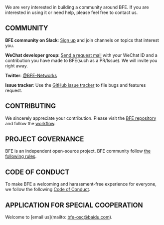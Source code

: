 We are very interested in building a community around BFE. If you are interested in using it or need help, please feel free to contact us.

## COMMUNITY 

**BFE community on Slack**: [Sign up](https://join.slack.com/t/bfe-networks/shared_invite/zt-cn04xsqr-j7LDFmPkCuCZ39OLcHlMBA) and join channels on topics that interest you.

**WeChat developer group**: [Send a request mail](mailto:bfe-osc@baidu.com) with your WeChat ID and a contribution you have made to BFE(such as a PR/Issue). We will invite you right away.

**Twitter**: [@BFE-Networks](https://twitter.com/BfeNetworks)

**Issue tracker**: Use the [GitHub issue tracker](https://github.com/bfenetworks/bfe/issues) to file bugs and features request.


## CONTRIBUTING

We sincerely appreciate your contribution. Please visit the [BFE repository](https://github.com/bfenetworks/bfe) and follow the [workflow](https://github.com/bfenetworks/bfe/blob/develop/CONTRIBUTING.md).


## PROJECT GOVERNANCE
BFE is an independent open-source project. BFE community follow [the following rules](https://github.com/bfenetworks/bfe/blob/develop/GOVERNANCE.md).


## CODE OF CONDUCT
To make BFE a welcoming and harassment-free experience for everyone, we follow the following [Code of Conduct](https://github.com/bfenetworks/bfe/blob/develop/CODE_OF_CONDUCT.md).


## APPLICATION FOR SPECIAL COOPERATION

Welcome to [email us](mailto: bfe-osc@baidu.com).


